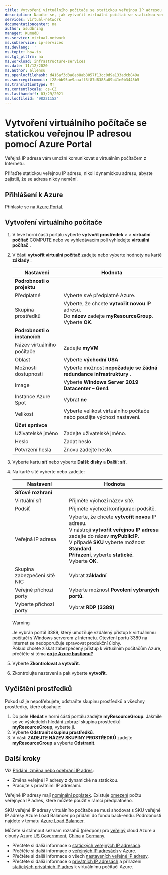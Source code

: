 ```yaml
---
title: Vytvoření virtuálního počítače se statickou veřejnou IP adresou – Azure Portal
description: Naučte se, jak vytvořit virtuální počítač se statickou veřejnou IP adresou pomocí Azure Portal.
services: virtual-network
documentationcenter: na
author: asudbring
manager: KumudD
ms.service: virtual-network
ms.subservice: ip-services
ms.devlang: ''
ms.topic: how-to
ms.tgt_pltfrm: na
ms.workload: infrastructure-services
ms.date: 11/12/2020
ms.author: allensu
ms.openlocfilehash: d416af3d3a8eb8ab8057f13cc0d9a133adcb849a
ms.sourcegitcommit: f28ebb95ae9aaaff3f87d8388a09b41e0b3445b5
ms.translationtype: MT
ms.contentlocale: cs-CZ
ms.lasthandoff: 03/29/2021
ms.locfileid: "98221152"
---
```

# <a name="create-a-virtual-machine-with-a-static-public-ip-address-using-the-azure-portal"></a>Vytvoření virtuálního počítače se statickou veřejnou IP adresou pomocí Azure Portal

Veřejná IP adresa vám umožní komunikovat s virtuálním počítačem z Internetu. 

Přiřaďte statickou veřejnou IP adresu, nikoli dynamickou adresu, abyste zajistili, že se adresa nikdy nemění.   

## <a name="sign-in-to-azure"></a>Přihlášení k Azure

Přihlaste se na [Azure Portal](https://portal.azure.com).

## <a name="create-a-virtual-machine"></a>Vytvoření virtuálního počítače

1. V levé horní části portálu vyberte **vytvořit prostředek**  >    >  **virtuální počítač** COMPUTE nebo ve vyhledávacím poli vyhledejte **virtuální počítač** .
   
2. V části **vytvořit virtuální počítač** zadejte nebo vyberte hodnoty na kartě **základy** :

    | Nastavení | Hodnota                                          |
    |-----------------------|----------------------------------|
    | **Podrobnosti o projektu** |  |
    | Předplatné | Vyberte své předplatné Azure. |
    | Skupina prostředků | Vyberte, že chcete **vytvořit novou** IP adresu. </br> Do **název** zadejte **myResourceGroup**. </br> Vyberte **OK**. |
    | **Podrobnosti o instancích** |  |
    | Název virtuálního počítače | Zadejte **myVM** |
    | Oblast | Vyberte **východní USA** |
    | Možnosti dostupnosti | Vyberte možnost **nepožaduje se žádná redundance infrastruktury** . |
    | Image | Vyberte **Windows Server 2019 Datacenter – Gen1** |
    | Instance Azure Spot | Vybrat **ne** |
    | Velikost | Vyberte velikost virtuálního počítače nebo použijte výchozí nastavení. |
    | **Účet správce** |  |
    | Uživatelské jméno | Zadejte uživatelské jméno. |
    | Heslo | Zadat heslo |
    | Potvrzení hesla | Znovu zadejte heslo. |

3. Vyberte kartu **síť** nebo vyberte **Další: disky** a **Další: síť**.
  
4. Na kartě sítě vyberte nebo zadejte:

    | Nastavení | Hodnota |
    |-|-|
    | **Síťové rozhraní** |  |
    | Virtuální síť | Přijměte výchozí název sítě. |
    | Podsíť | Přijměte výchozí konfiguraci podsítě. |
    | Veřejná IP adresa | Vyberte, že chcete **vytvořit novou** IP adresu. </br> V nástroji **vytvořit veřejnou IP adresu** zadejte do název **myPublicIP**. </br> V případě **SKU** vyberte možnost **Standard**. </br> **Přiřazení**, vyberte **statické**. </br> Vyberte **OK**.  |
    | Skupina zabezpečení sítě NIC | Vybrat **základní**|
    | Veřejné příchozí porty | Vyberte možnost **Povolení vybraných portů**. |
    | Vyberte příchozí porty | Vybrat **RDP (3389)** |

    > [!WARNING]
    > Je vybrán portál 3389, který umožňuje vzdálený přístup k virtuálnímu počítači s Windows serverem z Internetu. Otevření portu 3389 na Internet se nedoporučuje spravovat produkční úlohy. </br> Pokud chcete získat zabezpečený přístup k virtuálním počítačům Azure, přečtěte si téma **[co je Azure bastionu?](../bastion/bastion-overview.md)**
   
5. Vyberte **Zkontrolovat a vytvořit**. 
  
6. Zkontrolujte nastavení a pak vyberte **vytvořit**.

## <a name="clean-up-resources"></a>Vyčištění prostředků

Pokud už je nepotřebujete, odstraňte skupinu prostředků a všechny prostředky, které obsahuje:

1. Do pole **Hledat** v horní části portálu zadejte **myResourceGroup**. Jakmile se ve výsledcích hledání zobrazí skupina prostředků **myResourceGroup**, vyberte ji.
2. Vyberte **Odstranit skupinu prostředků**.
3. V části **ZADEJTE NÁZEV SKUPINY PROSTŘEDKŮ** zadejte **myResourceGroup** a vyberte **Odstranit**.

## <a name="next-steps"></a>Další kroky

Viz [Přidání, změna nebo odebrání IP adres](virtual-network-network-interface-addresses.md):

* Změna veřejné IP adresy z dynamické na statickou.
* Pracujte s privátními IP adresami.

Veřejné IP adresy mají [nominální poplatek](https://azure.microsoft.com/pricing/details/ip-addresses). Existuje [omezení](../azure-resource-manager/management/azure-subscription-service-limits.md?toc=%2fazure%2fvirtual-network%2ftoc.json#azure-resource-manager-virtual-networking-limits) počtu veřejných IP adres, které můžete použít v rámci předplatného.

SKU veřejné IP adresy virtuálního počítače se musí shodovat s SKU veřejné IP adresy Azure Load Balancer po přidání do fondu back-endu. Podrobnosti najdete v tématu [Azure Load Balancer](../load-balancer/skus.md).

Můžete si stáhnout seznam rozsahů (předpon) pro [veřejný](https://www.microsoft.com/download/details.aspx?id=56519) cloud Azure a cloudy Azure [US Government](https://www.microsoft.com/download/details.aspx?id=57063), [China](https://www.microsoft.com/download/details.aspx?id=57062) a [Germany](https://www.microsoft.com/download/details.aspx?id=57064).

- Přečtěte si další informace o [statických veřejných IP adresách](./public-ip-addresses.md#allocation-method).
- Přečtěte si další informace o [veřejných IP adresách](./public-ip-addresses.md#public-ip-addresses) v Azure.
- Přečtěte si další informace o všech [nastaveních veřejné IP adresy](virtual-network-public-ip-address.md#create-a-public-ip-address).
- Přečtěte si další informace o [privátních IP adresách](./private-ip-addresses.md) a přiřazení [statických privátních IP adres](virtual-network-network-interface-addresses.md#add-ip-addresses) k virtuálnímu počítači Azure.
